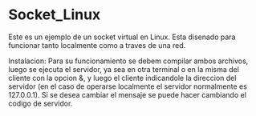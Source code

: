 # Socket_Linux
Este es un ejemplo de un socket virtual en Linux. Esta disenado para funcionar tanto localmente como a traves de una red.

Instalacion:
Para su funcionamiento se debem compilar ambos archivos, luego se ejecuta el servidor, ya sea en otra terminal o en la misma del cliente con la opcion &, y luego el cliente indicandole la direccion del servidor (en el caso de operarse localmente el servidor normalmente es 127.0.0.1). Si se desea cambiar el mensaje se puede hacer cambiando el codigo de servidor.
